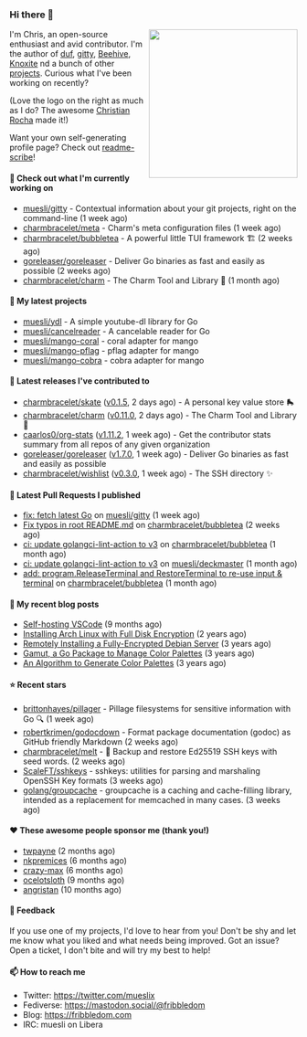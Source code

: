 ### Hi there 👋

<img align="right" src="https://raw.githubusercontent.com/muesli/muesli/master/assets/termenv.png" width="260">

I'm Chris, an open-source enthusiast and avid contributor. I'm the author of [duf](https://github.com/muesli/duf),
[gitty](https://github.com/muesli/gitty), [Beehive](https://github.com/muesli/beehive), [Knoxite](https://github.com/knoxite/knoxite)
 nd a bunch of other [projects](https://fribbledom.com/projects/). Curious what I've been working on recently?

(Love the logo on the right as much as I do? The awesome [Christian Rocha](https://github.com/meowgorithm/) made it!)

Want your own self-generating profile page? Check out [readme-scribe](https://github.com/muesli/readme-scribe)!

#### 👷 Check out what I'm currently working on

- [muesli/gitty](https://github.com/muesli/gitty) - Contextual information about your git projects, right on the command-line (1 week ago)
- [charmbracelet/meta](https://github.com/charmbracelet/meta) - Charm&#39;s meta configuration files (1 week ago)
- [charmbracelet/bubbletea](https://github.com/charmbracelet/bubbletea) - A powerful little TUI framework 🏗 (2 weeks ago)
- [goreleaser/goreleaser](https://github.com/goreleaser/goreleaser) - Deliver Go binaries as fast and easily as possible (2 weeks ago)
- [charmbracelet/charm](https://github.com/charmbracelet/charm) - The Charm Tool and Library 🌟 (1 month ago)

#### 🌱 My latest projects

- [muesli/ydl](https://github.com/muesli/ydl) - A simple youtube-dl library for Go
- [muesli/cancelreader](https://github.com/muesli/cancelreader) - A cancelable reader for Go
- [muesli/mango-coral](https://github.com/muesli/mango-coral) - coral adapter for mango
- [muesli/mango-pflag](https://github.com/muesli/mango-pflag) - pflag adapter for mango
- [muesli/mango-cobra](https://github.com/muesli/mango-cobra) - cobra adapter for mango

#### 🔭 Latest releases I've contributed to

- [charmbracelet/skate](https://github.com/charmbracelet/skate) ([v0.1.5](https://github.com/charmbracelet/skate/releases/tag/v0.1.5), 2 days ago) - A personal key value store 🛼
- [charmbracelet/charm](https://github.com/charmbracelet/charm) ([v0.11.0](https://github.com/charmbracelet/charm/releases/tag/v0.11.0), 2 days ago) - The Charm Tool and Library 🌟
- [caarlos0/org-stats](https://github.com/caarlos0/org-stats) ([v1.11.2](https://github.com/caarlos0/org-stats/releases/tag/v1.11.2), 1 week ago) - Get the contributor stats summary from all repos of any given organization
- [goreleaser/goreleaser](https://github.com/goreleaser/goreleaser) ([v1.7.0](https://github.com/goreleaser/goreleaser/releases/tag/v1.7.0), 1 week ago) - Deliver Go binaries as fast and easily as possible
- [charmbracelet/wishlist](https://github.com/charmbracelet/wishlist) ([v0.3.0](https://github.com/charmbracelet/wishlist/releases/tag/v0.3.0), 1 week ago) - The SSH directory ✨

#### 🔨 Latest Pull Requests I published

- [fix: fetch latest Go](https://github.com/muesli/gitty/pull/60) on [muesli/gitty](https://github.com/muesli/gitty) (1 week ago)
- [Fix typos in root README.md](https://github.com/charmbracelet/bubbletea/pull/255) on [charmbracelet/bubbletea](https://github.com/charmbracelet/bubbletea) (2 weeks ago)
- [ci: update golangci-lint-action to v3](https://github.com/charmbracelet/bubbletea/pull/242) on [charmbracelet/bubbletea](https://github.com/charmbracelet/bubbletea) (1 month ago)
- [ci: update golangci-lint-action to v3](https://github.com/muesli/deckmaster/pull/90) on [muesli/deckmaster](https://github.com/muesli/deckmaster) (1 month ago)
- [add: program.ReleaseTerminal and RestoreTerminal to re-use input &amp; terminal](https://github.com/charmbracelet/bubbletea/pull/237) on [charmbracelet/bubbletea](https://github.com/charmbracelet/bubbletea) (1 month ago)

#### 📜 My recent blog posts

- [Self-hosting VSCode](https://fribbledom.com/posts/selfhosting-vscode/) (9 months ago)
- [Installing Arch Linux with Full Disk Encryption](https://fribbledom.com/posts/encrypted-arch-install/) (2 years ago)
- [Remotely Installing a Fully-Encrypted Debian Server](https://fribbledom.com/posts/encrypted-remote-debian-install/) (3 years ago)
- [Gamut, a Go Package to Manage Color Palettes](https://fribbledom.com/posts/gamut-package-to-handle-color-palettes/) (3 years ago)
- [An Algorithm to Generate Color Palettes](https://fribbledom.com/posts/an-algorithm-to-generate-color-palettes/) (3 years ago)

#### ⭐ Recent stars

- [brittonhayes/pillager](https://github.com/brittonhayes/pillager) - Pillage filesystems for sensitive information with Go 🔍 (1 week ago)
- [robertkrimen/godocdown](https://github.com/robertkrimen/godocdown) - Format package documentation (godoc) as GitHub friendly Markdown (2 weeks ago)
- [charmbracelet/melt](https://github.com/charmbracelet/melt) - 🧊 Backup and restore Ed25519 SSH keys with seed words. (2 weeks ago)
- [ScaleFT/sshkeys](https://github.com/ScaleFT/sshkeys) - sshkeys: utilities for parsing and marshaling OpenSSH Key formats (3 weeks ago)
- [golang/groupcache](https://github.com/golang/groupcache) - groupcache is a caching and cache-filling library, intended as a replacement for memcached in many cases. (3 weeks ago)

#### ❤️ These awesome people sponsor me (thank you!)

- [twpayne](https://github.com/twpayne) (2 months ago)
- [nkpremices](https://github.com/nkpremices) (6 months ago)
- [crazy-max](https://github.com/crazy-max) (6 months ago)
- [ocelotsloth](https://github.com/ocelotsloth) (9 months ago)
- [angristan](https://github.com/angristan) (10 months ago)

#### 💬 Feedback

If you use one of my projects, I'd love to hear from you! Don't be shy and let me know what you liked
and what needs being improved. Got an issue? Open a ticket, I don't bite and will try my best to help!

#### 📫 How to reach me

- Twitter: https://twitter.com/mueslix
- Fediverse: https://mastodon.social/@fribbledom
- Blog: https://fribbledom.com
- IRC: muesli on Libera

